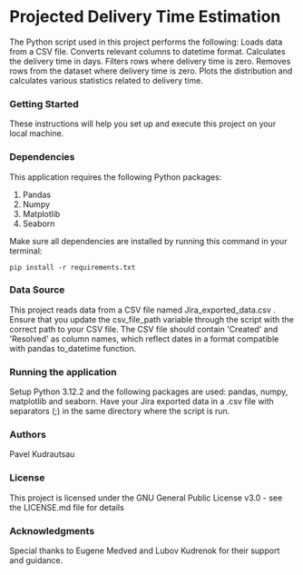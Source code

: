 # Projected Delivery Time Estimation


The Python script used in this project performs the following:
Loads data from a CSV file.
Converts relevant columns to datetime format.
Calculates the delivery time in days.
Filters rows where delivery time is zero.
Removes rows from the dataset where delivery time is zero.
Plots the distribution and calculates various statistics related to delivery time.

### Getting Started

These instructions will help you set up and execute this project on your local machine.

### Dependencies

This application requires the following Python packages:
1. Pandas
2. Numpy
3. Matplotlib
4. Seaborn

Make sure all dependencies are installed by running this command in your terminal:

`pip install -r requirements.txt`

### Data Source

This project reads data from a CSV file named Jira_exported_data.csv . 
Ensure that you update the csv_file_path variable through the script with the correct path to your CSV file. 
The CSV file should contain 'Created' and 'Resolved' as column names, which reflect dates in a format compatible with pandas to_datetime function.

### Running the application

Setup
Python 3.12.2 and the following packages are used: pandas, numpy, matplotlib and seaborn.
Have your Jira exported data in a .csv file with separators (;) in the same directory where the script is run.

### Authors

Pavel Kudrautsau

### License

This project is licensed under the GNU General Public License v3.0 - see the LICENSE.md file for details

### Acknowledgments

Special thanks to Eugene Medved and Lubov Kudrenok for their support and guidance.
